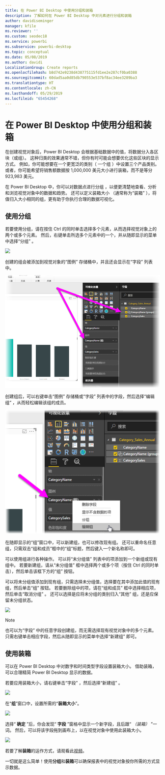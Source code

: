 ```yaml
---
title: 在 Power BI Desktop 中使用分组和装箱
description: 了解如何在 Power BI Desktop 中对元素进行分组和装箱
author: davidiseminger
manager: kfile
ms.reviewer: ''
ms.custom: seodec18
ms.service: powerbi
ms.subservice: powerbi-desktop
ms.topic: conceptual
ms.date: 05/08/2019
ms.author: davidi
LocalizationGroup: Create reports
ms.openlocfilehash: b8d742e9238d438775115fd1ee2e287cf0ba0388
ms.sourcegitcommit: 60dad5aa0d85db790553e537bf8ac34ee3289ba3
ms.translationtype: HT
ms.contentlocale: zh-CN
ms.lasthandoff: 05/29/2019
ms.locfileid: "65454268"
---
```

# <a name="use-grouping-and-binning-in-power-bi-desktop"></a>在 Power BI Desktop 中使用分组和装箱
在创建视觉对象后，Power BI Desktop 会根据基础数据中的值，将数据分入各区块（或组）。  这种归类的效果通常不错，但你有时可能会想要优化这些区块的显示方式。 例如，你可能想要在一个更宽泛的类别（ 一个组  ）中设置三个产品类别。 或者，你可能希望将销售额数据按 1,000,000 美元大小进行装箱，而不是等分 923,983 美元。

在 Power BI Desktop 中，你可以对数据点进行分组  ，以便更清楚地查看、分析和浏览视觉对象中的数据和趋势。 还可以定义装箱大小  （通常称为“装箱”  ），将值归入大小相同的组，更有助于你执行合理的数据可视化。

## <a name="using-grouping"></a>使用分组
若要使用分组，请在按住 Ctrl 的同时单击选择多个元素，从而选择视觉对象上的两个或多个元素。 然后，右键单击所选多个元素中的一个，并从随即显示的菜单中选择“分组”  。

![](media/desktop-grouping-and-binning/grouping-binning_1.png)

创建的组会被添加到视觉对象的“图例”  存储桶中，并且还会显示在“字段”  列表中。

![](media/desktop-grouping-and-binning/grouping-binning_2.png)

创建组后，可以右键单击“图例”  存储桶或“字段”  列表中的字段，然后选择“编辑组”  ，从而轻松编辑该组的成员。

![](media/desktop-grouping-and-binning/grouping-binning_3.png)

在随即显示的“组”窗口中，可以新建组，也可以修改现有组。  还可以重命名任意组，只需双击“组和成员”框中的“组”标题，然后键入一个新名称即可。  

可以使用组进行各种操作。 可以将“未分组值”  列表中的项添加到一个新组或现有组中。 若要新建组，请从“未分组值”  框中选择两个或多个项（按住 Ctrl 的同时单击），然后单击该框下方的“组”  按钮。

可以将未分组值添加到现有组，只需选择未分组值，选择要在其中添加此值的现有组，然后单击“组”  按钮。 若要删除组中的项，请在“组和成员”  框中选择相应项，然后单击“取消分组”  。 还可以选择是应将未分组的类别归入“其他”  组，还是应保留未分组状态。

![](media/desktop-grouping-and-binning/grouping-binning_4.png)

> [!NOTE]
> 也可以为“字段”  中的任意字段创建组，而无需选择现有视觉对象中的多个元素。 只需右键单击相应字段，然后从随即显示的菜单中选择“新建组”  即可。

## <a name="using-binning"></a>使用装箱
可以在 Power BI Desktop  中对数字和时间类型字段设置装箱大小。 借助装箱，可以合理精简 Power BI Desktop  显示的数据。

若要应用装箱大小，请右键单击“字段”  ，然后选择“新建组”  。

![](media/desktop-grouping-and-binning/grouping-binning_5.png)

在“**组**”窗口中，设置所需的“**装箱大小**”。

![](media/desktop-grouping-and-binning/grouping-binning_6.png)

选择“ **确定** ”后，你会发现“ **字段** ”窗格中显示一个新字段，且后跟“ *（装箱）* ”一词。 然后，可以将该字段拖到画布上，以在视觉对象中使用此装箱大小。

![](media/desktop-grouping-and-binning/grouping-binning_7.png)

若要了解**装箱**的运作方式，请观看此[视频](https://www.youtube.com/watch?v=BRvdZSfO0DY)。

一切就是这么简单！使用**分组**和**装箱**可以确保报表中的视觉对象按你所需的方式显示数据。

